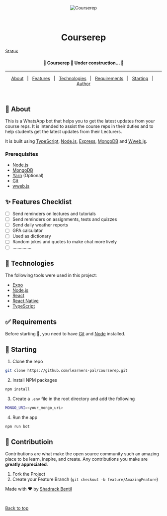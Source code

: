 <div align="center" id="top"> 
  <img src="./.github/app.gif" alt="Courserep" />

  &#xa0;

  <!-- <a href="https://courserep.netlify.app">Demo</a> -->
</div>

<h1 align="center">Courserep</h1>

<!-- <p align="center">
  <img alt="Github top language" src="https://img.shields.io/github/languages/top/LEARNERS-PAL/courserep?color=56BEB8">

  <img alt="Github language count" src="https://img.shields.io/github/languages/count/LEARNERS-PAL/courserep?color=56BEB8">

  <img alt="Repository size" src="https://img.shields.io/github/repo-size/LEARNERS-PAL/courserep?color=56BEB8">

  <img alt="License" src="https://img.shields.io/github/license/LEARNERS-PAL/courserep?color=56BEB8">

  <img alt="Github issues" src="https://img.shields.io/github/issues/LEARNERS-PAL/courserep?color=56BEB8" />

  <img alt="Github forks" src="https://img.shields.io/github/forks/LEARNERS-PAL/courserep?color=56BEB8" />

  <img alt="Github stars" src="https://img.shields.io/github/stars/LEARNERS-PAL/courserep?color=56BEB8" />
</p> -->

Status

<h4 align="center"> 
	🚧  Courserep 🚀 Under construction...  🚧
</h4> 

<hr>

<p align="center">
  <a href="#dart-about">About</a> &#xa0; | &#xa0; 
  <a href="#sparkles-features">Features</a> &#xa0; | &#xa0;
  <a href="#rocket-technologies">Technologies</a> &#xa0; | &#xa0;
  <a href="#white_check_mark-requirements">Requirements</a> &#xa0; | &#xa0;
  <a href="#checkered_flag-starting">Starting</a> &#xa0; | &#xa0;
  <a href="https://github.com/LEARNERS-PAL" target="_blank">Author</a>
</p>

<br>

## :dart: About ##


This is a WhatsApp bot that helps you to get the latest updates from your course reps. 
It is intended to assist the course reps in their duties and to help students get the latest updates from their Lecturers.

It is built using [TypeScript](https://www.typescriptlang.org/), [Node.js](https://nodejs.org/en/), [Express](https://expressjs.com/), [MongoDB](https://www.mongodb.com/) and [Wweb.js](https://wwebjs.dev/).



### Prerequisites

- [Node.js](https://nodejs.org/en/)
- [MongoDB](https://www.mongodb.com/)
- [Yarn](https://yarnpkg.com/) (Optional)
- [Git](https://git-scm.com/)
- [wweb.js](https://wwebjs.dev/)


## :sparkles: Features Checklist ##

- [ ] Send reminders on lectures and tutorials
- [ ] Send reminders on assignments, tests and quizzes
- [ ] Send daily weather reports
- [ ] GPA calculator
- [ ] Used as dictionary
- [ ] Random jokes and quotes to make chat more lively
- [ ] ...............

## :rocket: Technologies ##

The following tools were used in this project:

- [Expo](https://expo.io/)
- [Node.js](https://nodejs.org/en/)
- [React](https://pt-br.reactjs.org/)
- [React Native](https://reactnative.dev/)
- [TypeScript](https://www.typescriptlang.org/)

## :white_check_mark: Requirements ##

Before starting :checkered_flag:, you need to have [Git](https://git-scm.com) and [Node](https://nodejs.org/en/) installed.

## :checkered_flag: Starting ##

1. Clone the repo
```sh
git clone https://github.com/learners-pal/courserep.git
```
2. Install NPM packages
```sh
npm install
```
3. Create a `.env` file in the root directory and add the following
```sh
MONGO_URI=<your_mongo_uri>
```
4. Run the app
```sh
npm run bot
```

## :memo: Contributioin ##
Contributions are what make the open source community such an amazing place to be learn, inspire, and create. Any contributions you make are **greatly appreciated**.

1. Fork the Project
2. Create your Feature Branch (`git checkout -b feature/AmazingFeature`)

<!-- ## :memo: License ##

This project is under license from MIT. For more details, see the [LICENSE](LICENSE.md) file. -->


Made with :heart: by <a href="https://github.com/qbentil" target="_blank">Shadrack Bentil</a>

&#xa0;

<a href="#top">Back to top</a>
